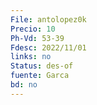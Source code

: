 ```yaml
---
File: antolopez0k
Precio: 10
Ph-Vd: 53-39
Fdesc: 2022/11/01
links: no
Status: des-of
fuente: Garca
bd: no
---
```

